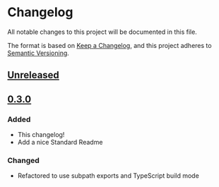 # Changelog

All notable changes to this project will be documented in this file.

The format is based on [Keep a Changelog](https://keepachangelog.com/en/1.0.0/), and this project adheres to [Semantic Versioning](https://semver.org/spec/v2.0.0.html).

## [Unreleased]

## [0.3.0]

### Added

- This changelog!
- Add a nice Standard Readme

### Changed

- Refactored to use subpath exports and TypeScript build mode

[unreleased]: https://github.com/joeltg/next-rest/compare/v0.3.0...HEAD
[0.3.0]: https://github.com/joeltg/next-rest/compare/v0.3.0
